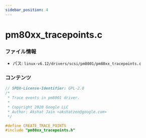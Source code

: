 ```yaml
---
sidebar_position: 4
---
```

# pm80xx_tracepoints.c

### ファイル情報

- パス: `linux-v6.12/drivers/scsi/pm8001/pm80xx_tracepoints.c`

### コンテンツ

```c
// SPDX-License-Identifier: GPL-2.0
/*
 * Trace events in pm8001 driver.
 *
 * Copyright 2020 Google LLC
 * Author: Akshat Jain <akshatzen@google.com>
 */

#define CREATE_TRACE_POINTS
#include "pm80xx_tracepoints.h"

```
